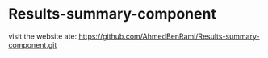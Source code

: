 # Results-summary-component

visit the website ate: https://github.com/AhmedBenRami/Results-summary-component.git
